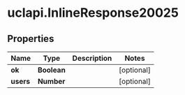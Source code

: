 # uclapi.InlineResponse20025

## Properties

Name | Type | Description | Notes
------------ | ------------- | ------------- | -------------
**ok** | **Boolean** |  | [optional] 
**users** | **Number** |  | [optional] 


